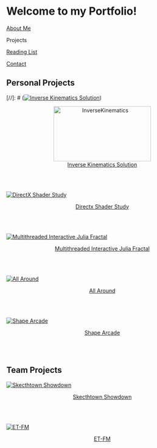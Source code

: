 <head>
  <link rel="shortcut icon" type="image/x-icon" href="favicon.ico">
</head>

# Welcome to my Portfolio!

<a href="https://twood27897.github.io/pages/about.html" rel="About Me">About Me</a>
<br>

Projects
<br>

<a href="https://twood27897.github.io/pages/reading-list.html" rel="Reading List">Reading List</a>
<br>

<a href="https://twood27897.github.io/pages/contact.html" rel="Contact">Contact</a>
<br>

## Personal Projects

[//]: # ([![Inverse Kinematics Solution](http://twood27897.github.io/assets/inversekinematicsthumbnail.png)](https://twood27897.github.io/pages/inverse-kinematics.html))

<p align="center">
<a href="https://twood27897.github.io/pages/inverse-kinematics.html">
<img border="0" alt="InverseKinematics" src="http://twood27897.github.io/assets/inversekinematicsthumbnail.png" width="256" height="144"></a><br>
<a href="https://twood27897.github.io/pages/inverse-kinematics.html" rel="Inverse Kinematics Solution">Inverse Kinematics Solution</a>
</p><br><br>

[![DirectX Shader Study](http://twood27897.github.io/assets/directxthumbnail.png)](https://twood27897.github.io/pages/directx.html)<br>
<p align="center">
<a href="https://twood27897.github.io/pages/directx.html" rel="Directx Shader Study">Directx Shader Study</a>
</p><br><br>

[![Multithreaded Interactive Julia Fractal](http://twood27897.github.io/assets/fractalthumbnail.png)](https://twood27897.github.io/pages/multithreaded-julia.html)<br>
<p align="center">
<a href="https://twood27897.github.io/pages/multithreaded-julia.html" rel="Multithreaded Interactive Julia Fractal">Multithreaded Interactive Julia Fractal</a>
</p><br><br>

[![All Around](http://twood27897.github.io/assets/allaroundthumbnail.png)](https://twood27897.github.io/pages/all-around.html)<br>
<p align="center">
<a href="https://twood27897.github.io/pages/all-around.html" rel="All Around">All Around</a>
</p><br><br>

[![Shape Arcade](http://twood27897.github.io/assets/shapearcadethumbnail.png)](https://twood27897.github.io/pages/shape-arcade.html)<br>
<p align="center">
<a href="https://twood27897.github.io/pages/shape-arcade.html" rel="Shape Arcade">Shape Arcade</a>
</p><br><br>

## Team Projects

[![Skecthtown Showdown](http://twood27897.github.io/assets/sketchtownthumbnail.png)](https://twood27897.github.io/pages/sketchtown-showdown.html)<br>
<p align="center">
<a href="https://twood27897.github.io/pages/sketchtown-showdown.html" rel="Skecthtown Showdown">Skecthtown Showdown</a>
</p><br><br>

[![ET-FM](http://twood27897.github.io/assets/etfmthumbnail.png)](https://twood27897.github.io/pages/et-fm.html)<br>
<p align="center">
<a href="https://twood27897.github.io/pages/et-fm.html" rel="ET-FM">ET-FM</a>
</p><br><br>
